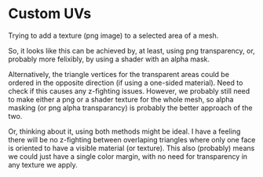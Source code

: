 # Custom UVs

Trying to add a texture (png image) to a selected area of a mesh.

So, it looks like this can be achieved by, at least, using png transparency, or, probably more felixibly, by using a shader with an alpha mask.

Alternatively, the triangle vertices for the transparent areas could be ordered in the opposite direction (if using a one-sided material). Need to check if this causes any z-fighting issues. However, we probably still need to make either a png or a shader texture for the whole mesh, so alpha masking (or png alpha transparancy) is probably the better approach of the two.

Or, thinking about it, using both methods might be ideal. I have a feeling there will be no z-fighting between overlaping triangles where only one face is oriented to have a visible material (or texture). This also (probably) means we could just have a single color margin, with no need for transparency in any texture we apply.